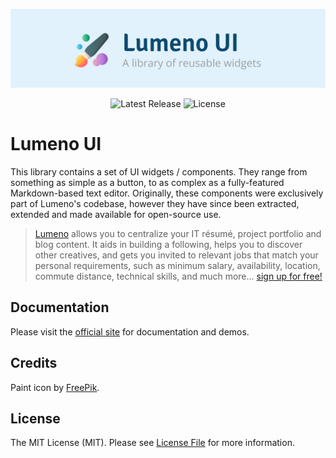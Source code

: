 <!-- Banner -->
<p align="center">
    <a href="https://lumeno.dev">
        <img src="resources/banner.png" />
    </a>
</p>

<!-- Badges -->
<p align="center">
    <img src="https://img.shields.io/npm/v/@lumeno.dev/ui.svg" alt="Latest Release" />
    <img src="https://img.shields.io/npm/l/@lumeno.dev/ui.svg" alt="License" />
</p>

# Lumeno UI

This library contains a set of UI widgets / components. They range from something as simple as a button, to as complex as a fully-featured Markdown-based text editor. Originally, these components were exclusively part of Lumeno's codebase, however they have since been extracted, extended and made available for open-source use.

> [Lumeno](https://lumeno.dev) allows you to centralize your IT résumé, project portfolio and blog content. It aids in building a following, helps you to discover other creatives, and gets you invited to relevant jobs that match your personal requirements, such as minimum salary, availability, location, commute distance, technical skills, and much more... [sign up for free!](https://lumeno.dev)

## Documentation

Please visit the [official site](https://ui.lumeno.dev) for documentation and demos.

## Credits

Paint icon by [FreePik](https://www.flaticon.com/free-icon/art-and-design_3528221).

## License

The MIT License (MIT). Please see [License File](LICENSE.md) for more information.
